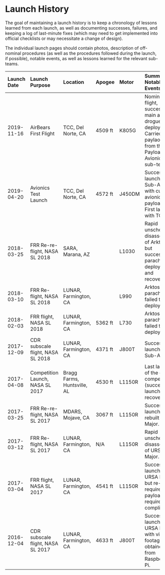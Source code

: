 # Launch History

The goal of maintaining a launch history is to keep a chronology of lessons learned from each launch, as well as documenting successes, failures, and keeping a log of last-minute fixes \(which may need to get implemented into official checklists or may necessitate a change of design\).

The individual launch pages should contain photos, description of off-nominal procedures \(as well as the procedures followed during the launch, if possible\), notable events, as well as lessons learned for the relevant sub-teams.

| Launch Date | Launch Purpose | Location | Apogee | Motor | Summary & Notable Events |
| :--- | :--- | :--- | :--- | :--- | :--- |
| 2019-11-16 | AirBears First Flight | TCC, Del Norte, CA | 4509 ft | K805G | Nominal flight, successful main and drogue deployment. Carried paylaods from the Payload and Avionics sub-teams. |
| 2019-04-20 | Avionics Test Launch | TCC, Del Norte, CA | 4572 ft | J450DM | Successful launch of Sub-Arktos, with custom avionics payload. First launch with TCC. |
| 2018-03-25 | FRR Re-re-flight, NASA SL 2018 | SARA, Marana, AZ |  | L1030 | Rapid unscheduled disassembly of Arktos, but successful parachute deployment and recovery. |
| 2018-03-10 | FRR Re-flight, NASA SL 2018 | LUNAR, Farmington, CA |  | L990 | Arktos main parachute failed to deploy. |
| 2018-02-03 | FRR flight, NASA SL 2018 | LUNAR, Farmington, CA | 5362 ft | L730 | Arktos parachutes failed to deploy. |
| 2017-12-09 | CDR subscale flight, NASA SL 2018 | LUNAR, Farmington, CA | 4371 ft | J800T | Successful launch of Sub-Arktos. |
| 2017-04-08 | Competition Launch, NASA SL 2017 | Bragg Farms, Huntsville, AL | 4530 ft | L1150R | Last launch of the day at competition \(successful launch and recovery\). |
| 2017-03-25 | FRR Re-re-flight, NASA SL 2017 | MDARS, Mojave, CA | 3067 ft | L1150R | Successful launch of rebuilt URSA Major. |
| 2017-03-12 | FRR Re-flight, NASA SL 2017 | LUNAR, Farmington, CA | N/A | L1150R | Rapid unscheduled disassembly of URSA Major. |
| 2017-03-04 | FRR flight, NASA SL 2017 | LUNAR, Farmington, CA | 4541 ft | L1150R | Successful launch of URSA Major but re-flight required for payload requirement compliance. |
| 2016-12-04 | CDR subscale flight, NASA SL 2017 | LUNAR, Farmington, CA | 4633 ft | J800T | Successful launch of URSA Minor with video footage obtained from Raspberry Pi. |



